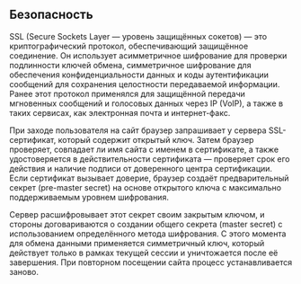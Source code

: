
## Безопасность

SSL (Secure Sockets Layer — уровень защищённых сокетов) — это криптографический протокол, обеспечивающий защищённое соединение. Он использует асимметричное шифрование для проверки подлинности ключей обмена, симметричное шифрование для обеспечения конфиденциальности данных и коды аутентификации сообщений для сохранения целостности передаваемой информации. Ранее этот протокол применялся для защищённой передачи мгновенных сообщений и голосовых данных через IP (VoIP), а также в таких сервисах, как электронная почта и интернет-факс.

При заходе пользователя на сайт браузер запрашивает у сервера SSL-сертификат, который содержит открытый ключ. Затем браузер проверяет, совпадает ли имя сайта с именем в сертификате, а также удостоверяется в действительности сертификата — проверяет срок его действия и наличие подписи от доверенного центра сертификации. Если сертификат вызывает доверие, браузер создаёт предварительный секрет (pre-master secret) на основе открытого ключа с максимально поддерживаемым уровнем шифрования.

Сервер расшифровывает этот секрет своим закрытым ключом, и стороны договариваются о создании общего секрета (master secret) с использованием определённого метода шифрования. С этого момента для обмена данными применяется симметричный ключ, который действует только в рамках текущей сессии и уничтожается после её завершения. При повторном посещении сайта процесс устанавливается заново.